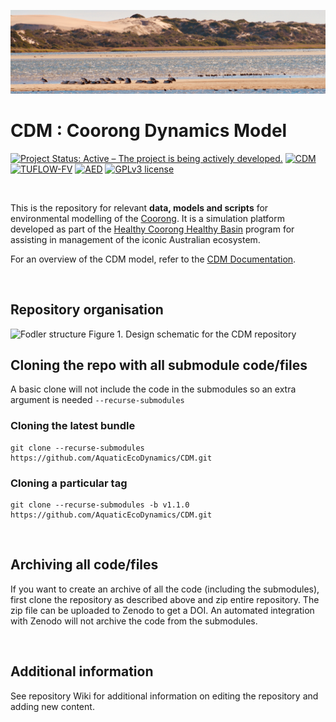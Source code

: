
![image](admin/coorong_banner.jpeg)

# CDM : Coorong Dynamics Model

[![Project Status: Active – The project is being actively developed.](https://www.repostatus.org/badges/latest/active.svg)](https://www.repostatus.org/#active)
[![CDM](https://img.shields.io/badge/CDM-2.1-brightgreen)](https://aquatic.science.uwa.edu.au/research/models/AED/quickstart.html)
[![TUFLOW-FV](https://img.shields.io/badge/TUFLOW--FV-2019.01.010-yellow)](https://tuflow.com/products/tuflow-fv/)
[![AED](https://img.shields.io/badge/AED-2.2.2-orange)](https://aquatic.science.uwa.edu.au/research/models/AED/quickstart.html)
[![GPLv3 license](https://img.shields.io/badge/License-GPLv3-blue.svg)](http://perso.crans.org/besson/LICENSE.html)


<br>

This is the repository for relevant **data, models and scripts** for environmental modelling of the [Coorong](https://en.wikipedia.org/wiki/Coorong,_South_Australia). It is a simulation platform developed as part of the [Healthy Coorong Healthy Basin](https://www.environment.sa.gov.au/topics/coorong/healthy-coorong-healthy-basin) program for assisting in management of the iconic Australian ecosystem.

For an overview of the CDM model, refer to the [CDM Documentation](https://aquaticecodynamics.github.io/cdm-science/).

<br>

## Repository organisation


<img src="https://user-images.githubusercontent.com/19967037/127596869-b62ce358-925f-45cc-82cd-0f55aea5b991.png" alt="Fodler structure" width="500"/>
Figure 1. Design schematic for the CDM repository

<br>

## Cloning the repo with all submodule code/files

A basic clone will not include the code in the submodules so an extra argument is needed `--recurse-submodules`

### Cloning the latest bundle
```
git clone --recurse-submodules https://github.com/AquaticEcoDynamics/CDM.git
```

### Cloning a particular tag
```
git clone --recurse-submodules -b v1.1.0 https://github.com/AquaticEcoDynamics/CDM.git
```

<br>

## Archiving all code/files

If you want to create an archive of all the code (including the submodules), first clone the repository as described above and zip entire repository.  The zip file can be uploaded to Zenodo to get a DOI.  An automated integration with Zenodo will not archive the code from the submodules.

<br>

## Additional information

See repository Wiki for additional information on editing the repository and adding new content.

<br>

